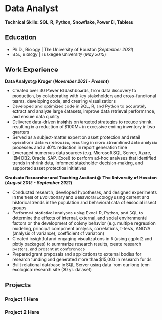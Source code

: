 # Data Analyst

#### Technical Skills: SQL, R, Python, Snowflake, Power BI, Tableau

## Education
- Ph.D., Biology | The University of Houston (_September 2021_)								       		 			        		
- B.S., Biology | Tuskegee University (_May 2015_)

## Work Experience
**Data Analyst @ Kroger (_November 2021 - Present_)**
- Created over 30 Power BI dashboards, from data discovery to production, by collaborating with key stakeholders and cross-functional teams, developing code, and creating visualizations
- Developed and optimized code in SQL, R, and Python to accurately extract and analyze large datasets, improve data retrieval performance, and ensure data quality
- Delivered data-driven insights on targeted strategies to reduce shrink, resulting in a reduction of $100M+ in excessive ending inventory in two quarters
- Served as a subject-matter expert on asset protection and retail operations data warehouses, resulting in more streamlined data analysis processes and a 40% reduction in report generation time
- Leveraged numerous data sources (e.g. Microsoft SQL Server, Azure, IBM DB2, Oracle, SAP, Excel) to perform ad-hoc analyses that identified trends in shrink data, informed stakeholder decision-making, and supported asset protection initiatives

**Graduate Researcher and Teaching Assitant @ The University of Houston (_August 2015 - September 2021_)**
-  Conducted research, developed hypotheses, and designed experiments in the field of Evolutionary and Behavioral Ecology using current and historical trends in the population and behavioral data of eusocial insect groups
- Performed statistical analyses using Excel, R, Python, and SQL to determine the effects of internal, external, and social environmental factors on the development of colony behavior (e.g. multiple regression modeling, principal component analysis, correlations, t-tests, ANOVA (analysis of variance), coefficient of variation)
- Created insightful and engaging visualizations in R (using ggplot2 and plotly packages) to summarize research results, create research posters, and present at conferences
- Prepared grant proposals and applications to external bodies for research funding and generated more than $15,000 in research funds
- Built relational database in SQL Server using data from our long term ecological research site (30 yr. dataset)

## Projects
### Project 1 Here

### Project 2 Here
